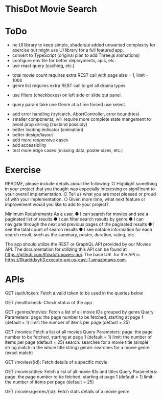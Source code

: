 # ThisDot Movie Search

# ToDo

- no UI library to keep simple, shadcn/ui added unwanted complexity for exercise but might use UI library for a full featured app.
- convert to TypeScript (original plan to add Three.js animations)
- configure env file for better deployments, apis, etc.
- use react query (caching, etc.)

* total movie count requires extra REST call with page size = 1, limit = 1000
* genre list requires extra REST call to get all drama types

- use filters (checkboxes) on left side or slide out panel.

* query param take one Genre at a time forced use select.

- add error handling (try/catch, AbortController, error boundries)
- smaller components, will require more complete state mangement to avoid prop drilling (zustand possibly)
- better loading indicator (animation)
- better design/layout
- add more responsive cases
- add accessibility
- test more edge cases (missing data, poster sizes, etc.)

# Exercise

README, please include details about the following: ○ Highlight something in your project that you thought was especially interesting or significant to your overall implementation. ○ Tell us what you are most pleased or proud of with your implementation. ○ Given more time, what next feature or improvement would you like to add to your project?

Minimum Requirements As a user, ● I can search for movies and see a paginated list of results ● I can filter search results by genre ● I can navigate through the next and previous pages of the paginated results ● I see the total count of search results ● I see notable information for each search result, such as the summary, poster, duration, rating, etc.

The app should utilize the REST or GraphQL API provided by our Movies API. The documentation for utilizing this API can be found at https://github.com/thisdot/movies-api. The base URL for the API is https://0kadddxyh3.execute-api.us-east-1.amazonaws.com.

# APIs

GET /auth/token: Fetch a valid token to be used in the queries below

GET /healthcheck: Check status of the app

GET /genres/movies: Fetch a list of all movie IDs grouped by genre Query Parameters: page: the page number to be fetched, starting at page 1 (default = 1) limit: the number of items per page (default = 25)

GET /movies: Fetch a list of all movies Query Parameters: page: the page number to be fetched, starting at page 1 (default = 1) limit: the number of items per page (default = 25) search: searches for a movie title (simple string match in the whole title string) genre: searches for a movie genre (exact match)

GET /movies/{id}: Fetch details of a specific movie

GET /movies/titles: Fetch a list of all movie IDs and titles Query Parameters: page: the page number to be fetched, starting at page 1 (default = 1) limit: the number of items per page (default = 25)

GET /movies/genres/{id}: Fetch stats details of a movie genre

